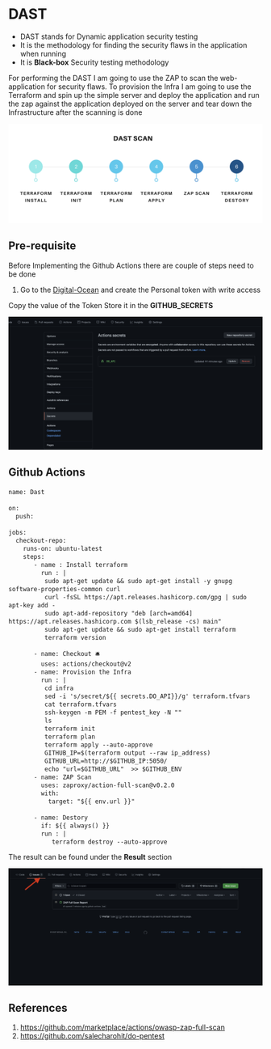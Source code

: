 # DAST 


- DAST stands for Dynamic  application security testing 
- It is the  methodology for finding the security flaws in the application when  running 
- It is **Black-box** Security testing methodology

For performing the DAST I am going to use the ZAP to scan the web-application for security flaws. To provision the Infra I am going to use the Terraform and spin up the simple server and deploy the application and run the zap against the application deployed on the server and tear down the Infrastructure after the scanning is done

![DAST](2021-05-16-01-51-26.png)

## Pre-requisite

Before Implementing the Github Actions there are couple of steps need to be done 

1. Go to the [Digital-Ocean](https://docs.digitalocean.com/reference/api/create-personal-access-token/) and create the Personal token with write access 

Copy the value of the Token  Store it in the **GITHUB_SECRETS**

![secret](2021-05-16-03-35-47.png)

## Github Actions

```
name: Dast 

on:
  push:

jobs:
  checkout-repo:
    runs-on: ubuntu-latest
    steps:
       - name : Install terraform 
         run : |
          sudo apt-get update && sudo apt-get install -y gnupg software-properties-common curl
          curl -fsSL https://apt.releases.hashicorp.com/gpg | sudo apt-key add -
          sudo apt-add-repository "deb [arch=amd64] https://apt.releases.hashicorp.com $(lsb_release -cs) main"
          sudo apt-get update && sudo apt-get install terraform 
          terraform version 
        
       - name: Checkout 🛎️
         uses: actions/checkout@v2
       - name: Provision the Infra
         run : |
          cd infra 
          sed -i 's/secret/${{ secrets.DO_API}}/g' terraform.tfvars
          cat terraform.tfvars
          ssh-keygen -m PEM -f pentest_key -N ""
          ls 
          terraform init 
          terraform plan 
          terraform apply --auto-approve
          GITHUB_IP=$(terraform output --raw ip_address)
          GITHUB_URL=http://$GITHUB_IP:5050/
          echo "url=$GITHUB_URL"  >> $GITHUB_ENV
       - name: ZAP Scan
         uses: zaproxy/action-full-scan@v0.2.0
         with:
           target: "${{ env.url }}"

       - name: Destory
         if: ${{ always() }}
         run : | 
            terraform destroy --auto-approve           
```

The result can be found under the **Result** section 

![image](result.png)
## References

1. https://github.com/marketplace/actions/owasp-zap-full-scan
2. https://github.com/salecharohit/do-pentest